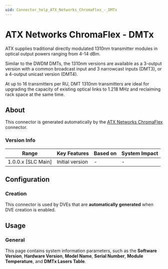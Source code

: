 ```yaml
---
uid: Connector_help_ATX_Networks_ChromaFlex_-_DMTx
---
```


# ATX Networks ChromaFlex - DMTx

ATX supplies traditional directly modulated 1310nm transmitter modules in optical output powers ranging from 4-14 dBm.

Similar to the DWDM DMTs, the 1310nm versions are available as a 3-output version with a common broadcast input and 3 narrowcast inputs (DMT3), or a 4-output unicast version (DMT4).

At up to 16 transmitters per RU, DMT 1310nm transmitters are ideal for upgrading the capacity of existing optical links to 1.218 MHz and reclaiming rack space at the same time.

## About

This connector is generated automatically by the [ATX Networks ChromaFlex](xref:Connector_help_ATX_Networks_ChromaFlex) connector.

### Version Info

| Range                | Key Features     | Based on     | System Impact     |
|----------------------|------------------|--------------|-------------------|
| 1.0.0.x [SLC Main]   | Initial version  | -            | -                 |

## Configuration

### Creation

This connector is used by DVEs that are **automatically generated** when DVE creation is enabled.

## Usage

### General

This page contains system information parameters, such as the **Software Version**, **Hardware Version**, **Model Name**, **Serial Number**, **Module Temperature**, and **DMTx Lasers Table**.
